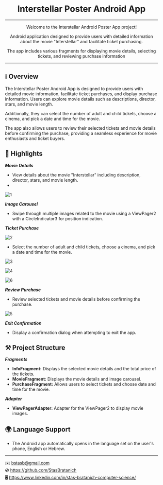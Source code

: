 <h1 align="center">Interstellar Poster Android App</h1>

***

<p align="center">Welcome to the Interstellar Android Poster App project!</p>
<p align="center">Android application designed to provide users with detailed information about the movie "Interstellar" and facilitate ticket purchasing.</p>
<p align="center">The app includes various fragments for displaying movie details, selecting tickets, and reviewing purchase information</strong></p>

***

## ℹ️ Overview

The Interstellar Poster Android App is designed to provide users with detailed movie information, facilitate ticket purchases, and display purchase information. Users can explore movie details such as descriptions, director, stars, and movie length.

Additionally, they can select the number of adult and child tickets, choose a cinema, and pick a date and time for the movie.

The app also allows users to review their selected tickets and movie details before confirming the purchase, providing a seamless experience for movie enthusiasts and ticket buyers.


## 🌟 Highlights

***Movie Details***
- View details about the movie "Interstellar" including description, director, stars, and movie length.
- 
![1](https://github.com/StasBratanich/AndroidInterstellarPoster/assets/83605505/a6bb5f8b-4696-41d2-98de-93a3b852f98d)

***Image Carousel***
- Swipe through multiple images related to the movie using a ViewPager2 with a CircleIndicator3 for position indication.

***Ticket Purchase***

![2](https://github.com/StasBratanich/AndroidInterstellarPoster/assets/83605505/ee75dc33-4e37-41a0-a9cc-a08764d3c021)

- Select the number of adult and child tickets, choose a cinema, and pick a date and time for the movie.

![3](https://github.com/StasBratanich/AndroidInterstellarPoster/assets/83605505/480d613d-8d54-4076-9b00-a58fe7d48a07)

![4](https://github.com/StasBratanich/AndroidInterstellarPoster/assets/83605505/09ccf8f4-c3dc-424e-a5fd-f3ef7f25b4fb)

![6](https://github.com/StasBratanich/AndroidInterstellarPoster/assets/83605505/f4f0884a-98f3-4060-9c40-90ccd0feccaa)

***Review Purchase***

- Review selected tickets and movie details before confirming the purchase.

![5](https://github.com/StasBratanich/AndroidInterstellarPoster/assets/83605505/f17e1125-e2ae-4b36-b4f6-4cfb666da377)

***Exit Confirmation***

- Display a confirmation dialog when attempting to exit the app.


## ⚒ Project Structure

***Fragments***

- <strong>InfoFragment:</strong> Displays the selected movie details and the total price of the tickets.
- <strong>MovieFragment:</strong> Displays the movie details and image carousel.
- <strong>PurchaseFragment:</strong> Allows users to select tickets and choose date and time for the movie.

***Adapter***
- <strong>ViewPagerAdapter:</strong> Adapter for the ViewPager2 to display movie images.

## 🌍 Language Support


- The Android app automatically opens in the language set on the user's phone, English or Hebrew.

***

✉️ [bstasb@gmail.com](url)  
💿 https://github.com/StasBratanich  
🖥️ https://www.linkedin.com/in/stas-bratanich-computer-science/  
